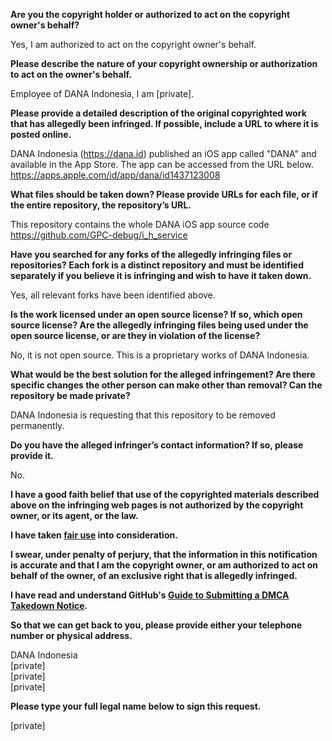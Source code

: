 **Are you the copyright holder or authorized to act on the copyright owner's behalf?**

Yes, I am authorized to act on the copyright owner's behalf.

**Please describe the nature of your copyright ownership or authorization to act on the owner's behalf.**

Employee of DANA Indonesia, I am [private].

**Please provide a detailed description of the original copyrighted work that has allegedly been infringed. If possible, include a URL to where it is posted online.**

DANA Indonesia (https://dana.id) published an iOS app called "DANA" and available in the App Store. The app can be accessed from the URL below.  
https://apps.apple.com/id/app/dana/id1437123008

**What files should be taken down? Please provide URLs for each file, or if the entire repository, the repository’s URL.**

This repository contains the whole DANA iOS app source code  
https://github.com/GPC-debug/i_h_service

**Have you searched for any forks of the allegedly infringing files or repositories? Each fork is a distinct repository and must be identified separately if you believe it is infringing and wish to have it taken down.**

Yes, all relevant forks have been identified above.

**Is the work licensed under an open source license? If so, which open source license? Are the allegedly infringing files being used under the open source license, or are they in violation of the license?**

No, it is not open source. This is a proprietary works of DANA Indonesia.

**What would be the best solution for the alleged infringement? Are there specific changes the other person can make other than removal? Can the repository be made private?**

DANA Indonesia is requesting that this repository to be removed permanently.

**Do you have the alleged infringer’s contact information? If so, please provide it.**

No.

**I have a good faith belief that use of the copyrighted materials described above on the infringing web pages is not authorized by the copyright owner, or its agent, or the law.**

**I have taken <a href="https://www.lumendatabase.org/topics/22">fair use</a> into consideration.**

**I swear, under penalty of perjury, that the information in this notification is accurate and that I am the copyright owner, or am authorized to act on behalf of the owner, of an exclusive right that is allegedly infringed.**

**I have read and understand GitHub's <a href="https://help.github.com/articles/guide-to-submitting-a-dmca-takedown-notice/">Guide to Submitting a DMCA Takedown Notice</a>.**

**So that we can get back to you, please provide either your telephone number or physical address.**

DANA Indonesia  
[private]  
[private]  
[private]

**Please type your full legal name below to sign this request.**

[private]
